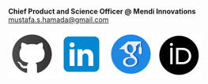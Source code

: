 <p>
    <b>Chief Product and Science Officer @ Mendi Innovations</b>
    <br>
    <a href="mailto:mustafa.s.hamada@gmail.com">mustafa.s.hamada@gmail.com</a>
</p>

<p>
    <a href="https://github.com/hamadaio"><img src="https://raw.githubusercontent.com/hamadaio/hamadaio/main/images/icons/nucleo-social-icons/svg/logo/github.svg"><a>
     <!-- <a href="https://gitlab.com/hamadaio"><img src="https://raw.githubusercontent.com/hamadaio/hamadaio/main/images/icons/nucleo-social-icons/svg/logo/gitlab.svg"></a> -->
    <a href="https://www.linkedin.com/in/mustafashamada/"><img src="https://raw.githubusercontent.com/hamadaio/hamadaio/main/images/icons/nucleo-social-icons/svg/logo/linkedin.svg"></a>
    <a href="https://scholar.google.com/citations?user=CGsXLIwAAAAJ&hl=en"><img src="https://raw.githubusercontent.com/hamadaio/hamadaio/main/images/icons/nucleo-social-icons/svg/logo/google-scholar.svg"></a>
    <a href="https://orcid.org/0000-0002-2232-6146"><img src="https://raw.githubusercontent.com/hamadaio/hamadaio/main/images/icons/nucleo-social-icons/svg/logo/orcid.svg"></a>
</p>
